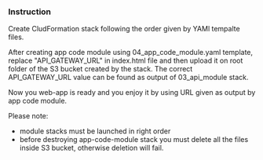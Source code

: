 ### Instruction

Create CludFormation stack following the order given by YAMl tempalte files. 

After creating app code module using 04_app_code_module.yaml template, replace "API_GATEWAY_URL" in index.html file and then upload it on root folder of the S3 bucket created by the stack.
The correct API_GATEWAY_URL value can be found as output of 03_api_module stack.

Now you web-app is ready and you enjoy it by using URL given as output by app code module.

Please note:
- module stacks must be launched in right order
- before destroying app-code-module stack you must delete all the files inside S3 bucket, otherwise deletion will fail. 